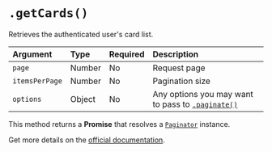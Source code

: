 # `.getCards()`

Retrieves the authenticated user's card list.

| Argument       | Type   | Required | Description                                                        |
|:---------------|:-------|:---------|:-------------------------------------------------------------------|
| `page`         | Number | No       | Request page                                                       |
| `itemsPerPage` | Number | No       | Pagination size                                                    |
| `options`      | Object | No       | Any options you may want to pass to [`.paginate()`](/sdk#paginate) |

This method returns a **Promise** that resolves a [`Paginator`](/paginator) instance.

Get more details on the [official documentation](https://uphold.com/en/developer/api/documentation/#list-cards).

